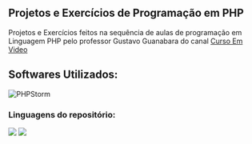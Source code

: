 ## Projetos e Exercícios de Programação em PHP

  <p align="left">
    Projetos e Exercícios feitos na sequência de aulas de programação em Linguagem PHP pelo professor Gustavo Guanabara do canal 
   <a href="https://www.youtube.com/@CursoemVideo">Curso Em Video</a>
  </p>
</div>

<h2 align="left">
  Softwares Utilizados:
</h2>

![PHPStorm](http://img.shields.io/badge/-PHPStorm-181717?style=for-the-badge&logo=phpstorm&logoColor=white)

### Linguagens do repositório:

<img src="https://img.shields.io/badge/HTML-E34C26?style=for-the-badge"><!-- -->
<img src="https://img.shields.io/badge/PHP-4F5D95?style=for-the-badge"><!-- -->
